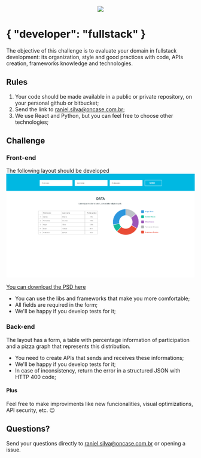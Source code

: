 <p align="center">
  <img src="https://encrypted-tbn0.gstatic.com/images?q=tbn:ANd9GcTAEk2zliyMBrAIyXvpfDVd250-rKzOkWvhjj1I32LxhI71JdB1P9-Fk1P4fH92LxBLgQ&usqp=CAU" width="200">
</p>

# { "developer": "fullstack" }

The objective of this challenge is to evaluate your domain in fullstack development: its organization, style and good practices with code, APIs creation, frameworks knowledge and technologies.

## Rules

1. Your code should be made available in a public or private repository, on your personal github or bitbucket;
2. Send the link to raniel.silva@oncase.com.br;
3. We use React and Python, but you can feel free to choose other technologies;

## Challenge

### Front-end

The following layout should be developed
![layout](layout-onepage.png)

[You can download the PSD here](layout-onepage.psd)

- You can use the libs and frameworks that make you more comfortable;
- All fields are required in the form;
- We'll be happy if you develop tests for it;

### Back-end

The layout has a form, a table with percentage information of participation and a pizza graph that represents this distribution.

- You need to create APIs that sends and receives these informations;
- We'll be happy if you develop tests for it;
- In case of inconsistency, return the error in a structured JSON with HTTP 400 code;

#### Plus

Feel free to make improviments like new funcionalities, visual optimizations, API security, etc. 😉

## Questions?

Send your questions directly to raniel.silva@oncase.com.br or opening a issue.
